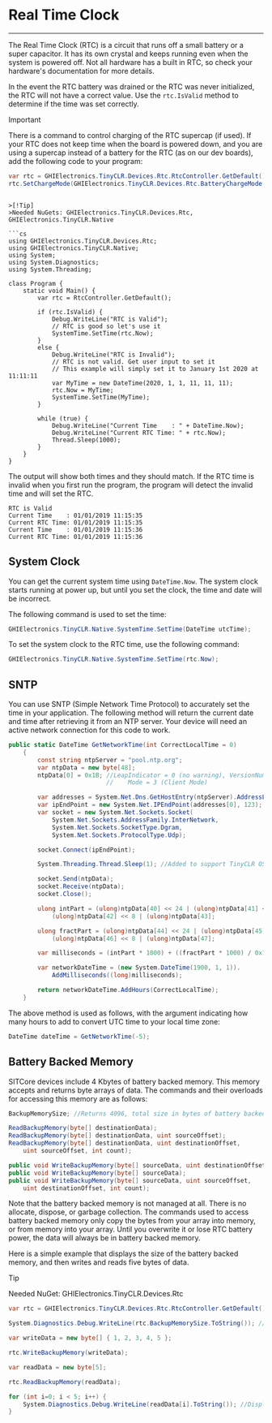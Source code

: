 # Real Time Clock
---
The Real Time Clock (RTC) is a circuit that runs off a small battery or a super capacitor. It has its own crystal and keeps running even when the system is powered off. Not all hardware has a built in RTC, so check your hardware's documentation for more details.

In the event the RTC battery was drained or the RTC was never initialized, the RTC will not have a correct value. Use the `rtc.IsValid` method to determine if the time was set correctly.

>[!Important]
>There is a command to control charging of the RTC supercap (if used). If your RTC does not keep time when the board is powered down, and you are using a supercap instead of a battery for the RTC (as on our dev boards), add the following code to your program:
>```cs
>var rtc = GHIElectronics.TinyCLR.Devices.Rtc.RtcController.GetDefault();
>rtc.SetChargeMode(GHIElectronics.TinyCLR.Devices.Rtc.BatteryChargeMode.Fast);
```

>[!Tip]
>Needed NuGets: GHIElectronics.TinyCLR.Devices.Rtc, GHIElectronics.TinyCLR.Native

```cs
using GHIElectronics.TinyCLR.Devices.Rtc;
using GHIElectronics.TinyCLR.Native;
using System;
using System.Diagnostics;
using System.Threading;

class Program {
    static void Main() {
        var rtc = RtcController.GetDefault();

        if (rtc.IsValid) {
            Debug.WriteLine("RTC is Valid");
            // RTC is good so let's use it
            SystemTime.SetTime(rtc.Now);
        }
        else {
            Debug.WriteLine("RTC is Invalid");
            // RTC is not valid. Get user input to set it
            // This example will simply set it to January 1st 2020 at 11:11:11
            var MyTime = new DateTime(2020, 1, 1, 11, 11, 11);
            rtc.Now = MyTime;
            SystemTime.SetTime(MyTime);
        }

        while (true) {
            Debug.WriteLine("Current Time    : " + DateTime.Now);
            Debug.WriteLine("Current RTC Time: " + rtc.Now);
            Thread.Sleep(1000);
        }
    }
}
```

The output will show both times and they should match. If the RTC time is invalid when you first run the program, the program will detect the invalid time and will set the RTC.

```
RTC is Valid
Current Time    : 01/01/2019 11:15:35
Current RTC Time: 01/01/2019 11:15:35
Current Time    : 01/01/2019 11:15:36
Current RTC Time: 01/01/2019 11:15:36
```

## System Clock

You can get the current system time using `DateTime.Now`. The system clock starts running at power up, but until you set the clock, the time and date will be incorrect. 

The following command is used to set the time:

```cs
GHIElectronics.TinyCLR.Native.SystemTime.SetTime(DateTime utcTime);
```

To set the system clock to the RTC time, use the following command:

```cs
GHIElectronics.TinyCLR.Native.SystemTime.SetTime(rtc.Now);
```

## SNTP

You can use SNTP (Simple Network Time Protocol) to accurately set the time in your application. The following method will return the current date and time after retrieving it from an NTP server. Your device will need an active network connection for this code to work.

```cs
public static DateTime GetNetworkTime(int CorrectLocalTime = 0)
    {
        const string ntpServer = "pool.ntp.org";
        var ntpData = new byte[48];
        ntpData[0] = 0x1B; //LeapIndicator = 0 (no warning), VersionNum = 3 (IPv4 only),
                           //    Mode = 3 (Client Mode)

        var addresses = System.Net.Dns.GetHostEntry(ntpServer).AddressList;
        var ipEndPoint = new System.Net.IPEndPoint(addresses[0], 123);
        var socket = new System.Net.Sockets.Socket(
            System.Net.Sockets.AddressFamily.InterNetwork,
            System.Net.Sockets.SocketType.Dgram,
            System.Net.Sockets.ProtocolType.Udp);

        socket.Connect(ipEndPoint);

        System.Threading.Thread.Sleep(1); //Added to support TinyCLR OS.

        socket.Send(ntpData);
        socket.Receive(ntpData);
        socket.Close();

        ulong intPart = (ulong)ntpData[40] << 24 | (ulong)ntpData[41] << 16 |
            (ulong)ntpData[42] << 8 | (ulong)ntpData[43];

        ulong fractPart = (ulong)ntpData[44] << 24 | (ulong)ntpData[45] << 16 |
            (ulong)ntpData[46] << 8 | (ulong)ntpData[47];

        var milliseconds = (intPart * 1000) + ((fractPart * 1000) / 0x100000000L);

        var networkDateTime = (new System.DateTime(1900, 1, 1)).
            AddMilliseconds((long)milliseconds);

        return networkDateTime.AddHours(CorrectLocalTime);
    }
```

The above method is used as follows, with the argument indicating how many hours to add to convert UTC time to your local time zone:

```cs
DateTime dateTime = GetNetworkTime(-5);
```

## Battery Backed Memory

SITCore devices include 4 Kbytes of battery backed memory. This memory accepts and returns byte arrays of data. The commands and their overloads for accessing this memory are as follows:

```cs
BackupMemorySize; //Returns 4096, total size in bytes of battery backed memory.

ReadBackupMemory(byte[] destinationData);
ReadBackupMemory(byte[] destinationData, uint sourceOffset);
ReadBackupMemory(byte[] destinationData, uint destinationOffset,
    uint sourceOffset, int count);

public void WriteBackupMemory(byte[] sourceData, uint destinationOffset);
public void WriteBackupMemory(byte[] sourceData);
public void WriteBackupMemory(byte[] sourceData, uint sourceOffset,
    uint destinationOffset, int count);
```

Note that the battery backed memory is not managed at all. There is no allocate, dispose, or garbage collection. The commands used to access battery backed memory only copy the bytes from your array into memory, or from memory into your array. Until you overwrite it or lose RTC battery power, the data will always be in battery backed memory.

Here is a simple example that displays the size of the battery backed memory, and then writes and reads five bytes of data.

>[!Tip]
>Needed NuGet: GHIElectronics.TinyCLR.Devices.Rtc

```cs
var rtc = GHIElectronics.TinyCLR.Devices.Rtc.RtcController.GetDefault();

System.Diagnostics.Debug.WriteLine(rtc.BackupMemorySize.ToString()); //Displays "4096"

var writeData = new byte[] { 1, 2, 3, 4, 5 };

rtc.WriteBackupMemory(writeData);

var readData = new byte[5];

rtc.ReadBackupMemory(readData);

for (int i=0; i < 5; i++) {
    System.Diagnostics.Debug.WriteLine(readData[i].ToString()); //Displays 1, 2, 3, 4, 5
}
```